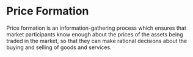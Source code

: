 # Price Formation
Price formation is an information-gathering process which ensures that market participants know enough about the prices of the assets being traded in the market, so that they can make rational decisions about the buying and selling of goods and services.